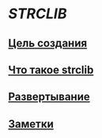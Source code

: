 # $STRCLIB$

## [<manifesto> Цель создания](.d/.md.ax/README.md/manifesto.md)
## [<whatthat> Что такое strclib](.d/.md.ax/README.md/whatthat.md)
## [<embed> Развертывание](.d/.md.ax/README.md/embed.md)
## [<note> Заметки](.d/.md.ax/README.md/note.md)



    
